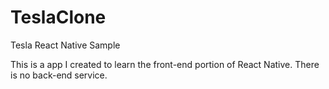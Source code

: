 # TeslaClone
Tesla React Native Sample


This is a app I created to learn the front-end portion of React Native. There is no back-end service.